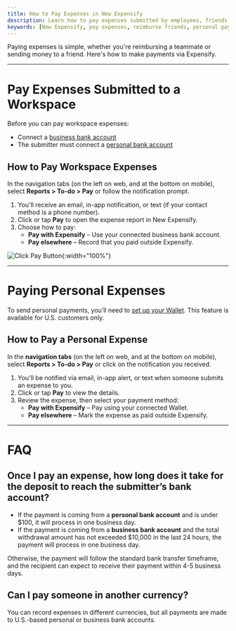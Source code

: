 ```yaml
---
title: How to Pay Expenses in New Expensify
description: Learn how to pay expenses submitted by employees, friends, or family using New Expensify.
keywords: [New Expensify, pay expenses, reimburse friends, personal payments, pay with Expensify, expense approval]
---
```


Paying expenses is simple, whether you're reimbursing a teammate or sending money to a friend. Here's how to make payments via Expensify.

---

# Pay Expenses Submitted to a Workspace

Before you can pay workspace expenses:
- Connect a [business bank account](https://help.expensify.com/articles/new-expensify/expenses-and-payments/Connect-a-Business-Bank-Account)
- The submitter must connect a [personal bank account](https://help.expensify.com/articles/new-expensify/expenses-and-payments/Connect-a-Personal-Bank-Account)

## How to Pay Workspace Expenses

In the navigation tabs (on the left on web, and at the bottom on mobile), select **Reports > To-do > Pay** or follow the notification prompt.

1. You'll receive an email, in-app notification, or text (if your contact method is a phone number).
2. Click or tap **Pay** to open the expense report in New Expensify.
3. Choose how to pay:
   - **Pay with Expensify** – Use your connected business bank account.
   - **Pay elsewhere** – Record that you paid outside Expensify.

![Click Pay Button]({{site.url}}/assets/images/Reports_PayExpense_02.png){:width="100%"}

---

# Paying Personal Expenses

To send personal payments, you’ll need to [set up your Wallet](https://help.expensify.com/articles/new-expensify/expenses-and-payments/Set-up-your-wallet). This feature is available for U.S. customers only.

## How to Pay a Personal Expense

In the **navigation tabs** (on the left on web, and at the bottom on mobile), select **Reports > To-do > Pay** or click on the notification you received.

1. You'll be notified via email, in-app alert, or text when someone submits an expense to you.
2. Click or tap **Pay** to view the details.
3. Review the expense, then select your payment method:
   - **Pay with Expensify** – Pay using your connected Wallet.
   - **Pay elsewhere** – Mark the expense as paid outside Expensify.

---

# FAQ

## Once I pay an expense, how long does it take for the deposit to reach the submitter’s bank account?

- If the payment is coming from a **personal bank account** and is under $100, it will process in one business day.
- If the payment is coming from a **business bank account** and the total withdrawal amount has not exceeded $10,000 in the last 24 hours, the payment will process in one business day.

Otherwise, the payment will follow the standard bank transfer timeframe, and the recipient can expect to receive their payment within 4-5 business days.

## Can I pay someone in another currency?

You can record expenses in different currencies, but all payments are made to U.S.-based personal or business bank accounts.

